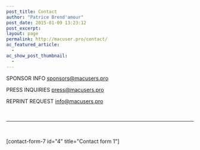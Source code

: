 ```yaml
---
post_title: Contact
author: "Patrice Brend'amour"
post_date: 2015-01-09 13:23:12
post_excerpt:
layout: page
permalink: http://macuser.pro/contact/
ac_featured_article:
  - 
ac_show_post_thumbnail:
  - 
---
```



SPONSOR INFO
<a href="mailto:sponsors@macusers.pro">s</a><a href="mailto:sponsors@macusers.pro">ponsors@macusers.pro</a>

PRESS INQUIRIES
<a href="mailto:press@macusers.pro">press@macusers.pro</a>

REPRINT REQUEST
<a href="mailto:demo@donotsend.com">i</a><a href="mailto:info@macusers.pro">nfo@macusers.pro</a>

&nbsp;

<hr />

&nbsp;

[contact-form-7 id="4" title="Contact form 1"]